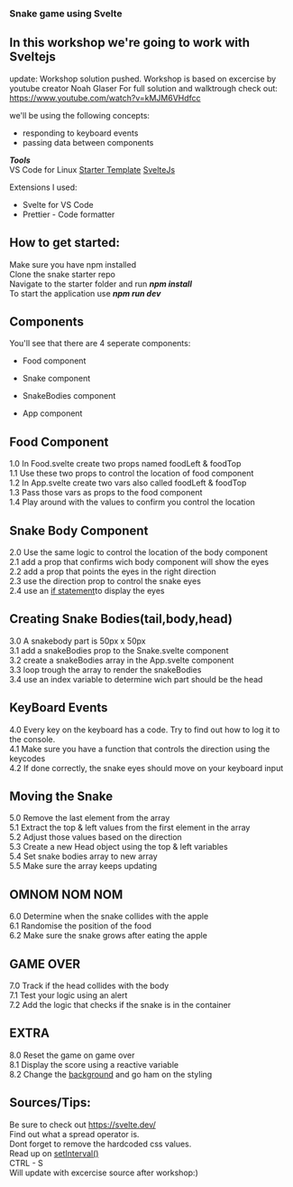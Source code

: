 ### Snake game using Svelte

## In this workshop we're going to work with Sveltejs

update: Workshop solution pushed.
Workshop is based on excercise by youtube creator Noah Glaser
For full solution and walktrough check out: https://www.youtube.com/watch?v=kMJM6VHdfcc

we'll be using the following concepts:

- responding to keyboard events
- passing data between components

**_Tools_**  
VS Code for Linux
[Starter Template]("")
[SvelteJs]("https://svelte.dev/")

Extensions I used:

- Svelte for VS Code
- Prettier - Code formatter

## How to get started:

Make sure you have npm installed  
Clone the snake starter repo  
Navigate to the starter folder and run **_npm install_**  
To start the application use **_npm run dev_**

## Components

You'll see that there are 4 seperate components:

- Food component

- Snake component
- SnakeBodies component

- App component

## Food Component

1.0 In Food.svelte create two props named foodLeft & foodTop  
1.1 Use these two props to control the location of food component  
1.2 In App.svelte create two vars also called foodLeft & foodTop  
1.3 Pass those vars as props to the food component  
1.4 Play around with the values to confirm you control the location

## Snake Body Component

2.0 Use the same logic to control the location of the body component  
2.1 add a prop that confirms wich body component will show the eyes  
2.2 add a prop that points the eyes in the right direction  
2.3 use the direction prop to control the snake eyes  
2.4 use an [if statement]("https://svelte.dev/tutorial/if-blocks")to display the eyes

## Creating Snake Bodies(tail,body,head)

3.0 A snakebody part is 50px x 50px  
3.1 add a snakeBodies prop to the Snake.svelte component  
3.2 create a snakeBodies array in the App.svelte component  
3.3 loop trough the array to render the snakeBodies  
3.4 use an index variable to determine wich part should be the head

## KeyBoard Events

4.0 Every key on the keyboard has a code. Try to find out how to log it to the console.  
4.1 Make sure you have a function that controls the direction using the keycodes  
4.2 If done correctly, the snake eyes should move on your keyboard input

## Moving the Snake

5.0 Remove the last element from the array  
5.1 Extract the top & left values from the first element in the array  
5.2 Adjust those values based on the direction  
5.3 Create a new Head object using the top & left variables  
5.4 Set snake bodies array to new array  
5.5 Make sure the array keeps updating

## OMNOM NOM NOM

6.0 Determine when the snake collides with the apple  
6.1 Randomise the position of the food  
6.2 Make sure the snake grows after eating the apple

## GAME OVER

7.0 Track if the head collides with the body  
7.1 Test your logic using an alert  
7.2 Add the logic that checks if the snake is in the container

## EXTRA

8.0 Reset the game on game over  
8.1 Display the score using a reactive variable  
8.2 Change the [background]("http://www.heropatterns.com/") and go ham on the styling

## Sources/Tips:

Be sure to check out https://svelte.dev/  
Find out what a spread operator is.  
Dont forget to remove the hardcoded css values.  
Read up on [setInterval()]("https://www.w3schools.com/jsref/met_win_setinterval.asp")  
CTRL - S  
Will update with excercise source after workshop:)
